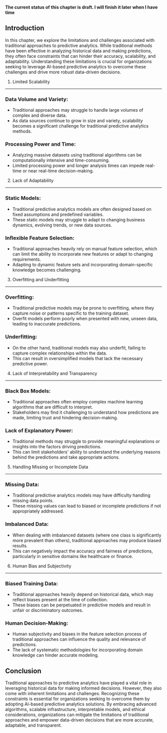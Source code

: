 **The current status of this chapter is draft. I will finish it later when I have time**

Introduction
------------

In this chapter, we explore the limitations and challenges associated with traditional approaches to predictive analytics. While traditional methods have been effective in analyzing historical data and making predictions, they often face constraints that can hinder their accuracy, scalability, and adaptability. Understanding these limitations is crucial for organizations seeking to leverage AI-based predictive analytics to overcome these challenges and drive more robust data-driven decisions.

1. Limited Scalability
----------------------

### Data Volume and Variety:

* Traditional approaches may struggle to handle large volumes of complex and diverse data.
* As data sources continue to grow in size and variety, scalability becomes a significant challenge for traditional predictive analytics methods.

### Processing Power and Time:

* Analyzing massive datasets using traditional algorithms can be computationally intensive and time-consuming.
* Limited processing power and longer analysis times can impede real-time or near real-time decision-making.

2. Lack of Adaptability
-----------------------

### Static Models:

* Traditional predictive analytics models are often designed based on fixed assumptions and predefined variables.
* These static models may struggle to adapt to changing business dynamics, evolving trends, or new data sources.

### Inflexible Feature Selection:

* Traditional approaches heavily rely on manual feature selection, which can limit the ability to incorporate new features or adapt to changing requirements.
* Adapting to dynamic feature sets and incorporating domain-specific knowledge becomes challenging.

3. Overfitting and Underfitting
-------------------------------

### Overfitting:

* Traditional predictive models may be prone to overfitting, where they capture noise or patterns specific to the training dataset.
* Overfit models perform poorly when presented with new, unseen data, leading to inaccurate predictions.

### Underfitting:

* On the other hand, traditional models may also underfit, failing to capture complex relationships within the data.
* This can result in oversimplified models that lack the necessary predictive power.

4. Lack of Interpretability and Transparency
--------------------------------------------

### Black Box Models:

* Traditional approaches often employ complex machine learning algorithms that are difficult to interpret.
* Stakeholders may find it challenging to understand how predictions are made, limiting trust and hindering decision-making.

### Lack of Explanatory Power:

* Traditional methods may struggle to provide meaningful explanations or insights into the factors driving predictions.
* This can limit stakeholders' ability to understand the underlying reasons behind the predictions and take appropriate actions.

5. Handling Missing or Incomplete Data
--------------------------------------

### Missing Data:

* Traditional predictive analytics models may have difficulty handling missing data points.
* These missing values can lead to biased or incomplete predictions if not appropriately addressed.

### Imbalanced Data:

* When dealing with imbalanced datasets (where one class is significantly more prevalent than others), traditional approaches may produce biased results.
* This can negatively impact the accuracy and fairness of predictions, particularly in sensitive domains like healthcare or finance.

6. Human Bias and Subjectivity
------------------------------

### Biased Training Data:

* Traditional approaches heavily depend on historical data, which may reflect biases present at the time of collection.
* These biases can be perpetuated in predictive models and result in unfair or discriminatory outcomes.

### Human Decision-Making:

* Human subjectivity and biases in the feature selection process of traditional approaches can influence the quality and relevance of predictions.
* The lack of systematic methodologies for incorporating domain knowledge can hinder accurate modeling.

Conclusion
----------

Traditional approaches to predictive analytics have played a vital role in leveraging historical data for making informed decisions. However, they also come with inherent limitations and challenges. Recognizing these constraints is essential for organizations seeking to overcome them by adopting AI-based predictive analytics solutions. By embracing advanced algorithms, scalable infrastructure, interpretable models, and ethical considerations, organizations can mitigate the limitations of traditional approaches and empower data-driven decisions that are more accurate, adaptable, and transparent.
